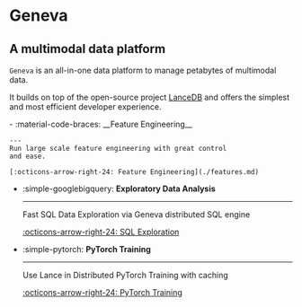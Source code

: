 # Geneva

## A multimodal data platform

`Geneva` is an all-in-one data platform to manage petabytes of multimodal data.

It builds on top of the open-source project [LanceDB](https://github.com/lancedb/lancedb) and
offers the simplest and most efficient developer experience.

<div class="grid cards" markdown>
- :material-code-braces:  __Feature Engineering__

    ---
    Run large scale feature engineering with great control
    and ease.

    [:octicons-arrow-right-24: Feature Engineering](./features.md)

- :simple-googlebigquery: __Exploratory Data Analysis__

    ---
    Fast SQL Data Exploration via Geneva distributed SQL engine

    [:octicons-arrow-right-24: SQL Exploration](./sql.md)

- :simple-pytorch: __PyTorch Training__

    ---
    Use Lance in Distributed PyTorch Training with caching

    [:octicons-arrow-right-24: PyTorch Training](./torch.md)

</div>

